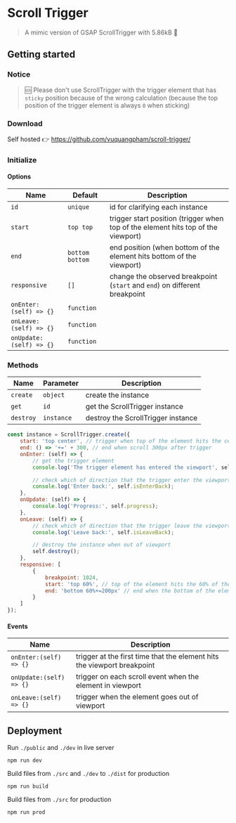 # Scroll Trigger

> A mimic version of GSAP ScrollTrigger with 5.86kB 👀

## Getting started

### Notice

> 🆘 Please don't use ScrollTrigger with the trigger element that has `sticky` position because of the wrong
> calculation (because the top position of the trigger element is always `0` when sticking)

### Download

Self hosted 👉 https://github.com/vuquangpham/scroll-trigger/

### Initialize

#### Options

| Name                    | Default         | Description                                                                       |
|-------------------------|-----------------|-----------------------------------------------------------------------------------|
| `id`                    | `unique`        | id for clarifying each instance                                                   |
| `start`                 | `top top`       | trigger start position (trigger when top of the element hits top of the viewport) |
| `end`                   | `bottom bottom` | end position (when bottom of the element hits bottom of the viewport)             |
| `responsive`            | `[]`            | change the observed breakpoint (`start` and `end`) on different breakpoint        |
| `onEnter:(self) => {}`  | `function`      |                                                                                   |
| `onLeave:(self) => {}`  | `function`      |                                                                                   |
| `onUpdate:(self) => {}` | `function`      |                                                                                   |

### Methods

| Name      | Parameter  | Description                        |
|-----------|------------|------------------------------------|
| `create`  | `object`   | create the instance                |
| `get`     | `id`       | get the ScrollTrigger instance     |
| `destroy` | `instance` | destroy the ScrollTrigger instance |

```js
const instance = ScrollTrigger.create({
    start: 'top center', // trigger when top of the element hits the center of the viewport
    end: () => '+=' + 300, // end when scroll 300px after trigger
    onEnter: (self) => {
        // get the trigger element
        console.log('The trigger element has entered the viewport', self.trigger);

        // check which of direction that the trigger enter the viewport
        console.log('Enter back:', self.isEnterBack);
    },
    onUpdate: (self) => {
        console.log('Progress:', self.progress);
    },
    onLeave: (self) => {
        // check which of direction that the trigger leave the viewport
        console.log('Leave back:', self.isLeaveBack);

        // destroy the instance when out of viewport
        self.destroy();
    },
    responsive: [
        {
            breakpoint: 1024,
            start: 'top 60%', // top of the element hits the 60% of the viewport
            end: 'bottom 60%+=200px' // end when the bottom of the element hit the (60% + 200px) of the viewport
        }
    ]
});
```

#### Events

| Name                    | Description                                                             |
|-------------------------|-------------------------------------------------------------------------|
| `onEnter:(self) => {}`  | trigger at the first time that the element hits the viewport breakpoint |
| `onUpdate:(self) => {}` | trigger on each scroll event when the element in viewport               |
| `onLeave:(self) => {}`  | trigger when the element goes out of viewport                           |

## Deployment

Run `./public` and `./dev` in live server

```shell
npm run dev
```

Build files from `./src` and `./dev` to `./dist` for production

```shell
npm run build
```

Build files from `./src` for production

```shell
npm run prod
```
